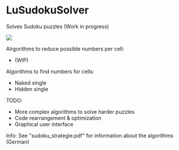 # LuSudokuSolver

Solves Sudoku puzzles (Work in progress)

<img src="https://pbs.twimg.com/media/C7IslCUXUAEjTgE.jpg">

Alrgorithms to reduce possible numbers per cell:
- (WIP)

Algorithms to find numbers for cells:
- Naked single
- Hidden single

TODO:
- More complex algorithms to solve harder puzzles
- Code rearrangement & optimization
- Graphical user interface

Info:
See "sudoku_strategie.pdf" for information about the algorithms (German)
